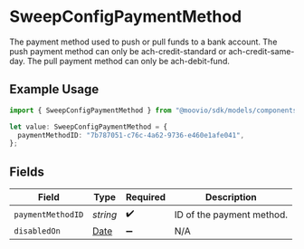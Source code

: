 # SweepConfigPaymentMethod

The payment method used to push or pull funds to a bank account.
The push payment method can only be ach-credit-standard or ach-credit-same-day. The pull payment method can only be ach-debit-fund.

## Example Usage

```typescript
import { SweepConfigPaymentMethod } from "@moovio/sdk/models/components";

let value: SweepConfigPaymentMethod = {
  paymentMethodID: "7b787051-c76c-4a62-9736-e460e1afe041",
};
```

## Fields

| Field                                                                                         | Type                                                                                          | Required                                                                                      | Description                                                                                   |
| --------------------------------------------------------------------------------------------- | --------------------------------------------------------------------------------------------- | --------------------------------------------------------------------------------------------- | --------------------------------------------------------------------------------------------- |
| `paymentMethodID`                                                                             | *string*                                                                                      | :heavy_check_mark:                                                                            | ID of the payment method.                                                                     |
| `disabledOn`                                                                                  | [Date](https://developer.mozilla.org/en-US/docs/Web/JavaScript/Reference/Global_Objects/Date) | :heavy_minus_sign:                                                                            | N/A                                                                                           |